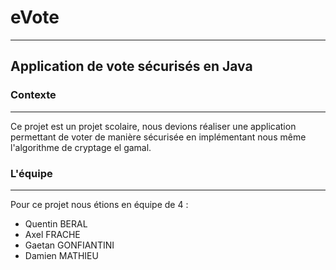 # eVote
--------
Application de vote sécurisés en Java
--------
### Contexte
--------
Ce projet est un projet scolaire, nous devions réaliser une application permettant de voter de manière sécurisée en implémentant nous même l'algorithme de cryptage el gamal.
### L'équipe
--------
Pour ce projet nous étions en équipe de 4 :
* Quentin BERAL
* Axel FRACHE
* Gaetan GONFIANTINI
* Damien MATHIEU
